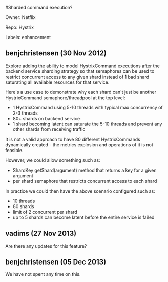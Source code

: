 #Sharded command execution?

Owner: Netflix

Repo: Hystrix

Labels: enhancement 

## benjchristensen (30 Nov 2012)

Explore adding the ability to model HystrixCommand executions after the backend service sharding strategy so that semaphores can be used to restrict concurrent access to any given shard instead of 1 bad shard saturating all available resources for that service.

Here's a use case to demonstrate why each shard can't just be another HystrixCommand semaphore/threadpool at the top level:
- 1 HystrixCommand using 5-10 threads with typical max concurrency of 2-3 threads
- 80+ shards on backend service
- 1 shard becoming latent can saturate the 5-10 threads and prevent any other shards from receiving traffic

It is not a valid approach to have 80 different HystrixCommands dynamically created - the metrics explosion and operations of it is not feasible.

However, we could allow something such as:
- ShardKey getShard(argument) method that returns a key for a given argument
- per shard semaphore that restricts concurrent access to each shard

In practice we could then have the above scenario configured such as:
- 10 threads
- 80 shards
- limit of 2 concurrent per shard
- up to 5 shards can become latent before the entire service is failed


## vadims (27 Nov 2013)

Are there any updates for this feature?


## benjchristensen (05 Dec 2013)

We have not spent any time on this. 


